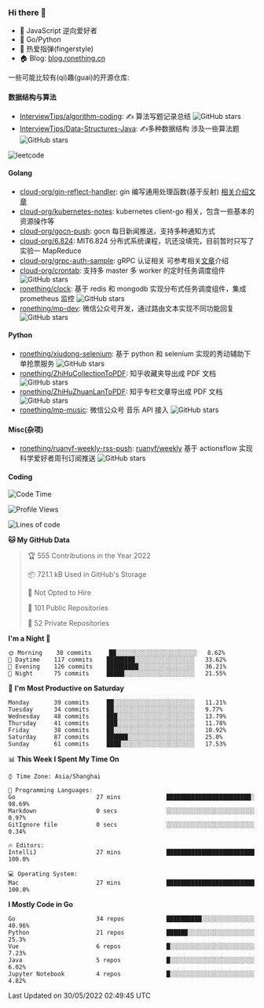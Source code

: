### Hi there 👋

- 💬 JavaScript 逆向爱好者
- 🧱 Go/Python 
- 🎸 热爱指弹(fingerstyle)
- 🏠 Blog: [blog.ronething.cn](https://blog.ronething.cn)

一些可能比较有(qi)趣(guai)的开源仓库:

#### 数据结构与算法

- [InterviewTips/algorithm-coding](https://github.com/InterviewTips/algorithm-coding): ✍️ 算法写题记录总结 ![GitHub stars](https://img.shields.io/github/stars/InterviewTips/algorithm-coding?style=flat-square)
- [InterviewTips/Data-Structures-Java](https://github.com/InterviewTips/Data-Structures-Java): ✍️多种数据结构 涉及一些算法题 ![GitHub stars](https://img.shields.io/github/stars/InterviewTips/Data-Structures-Java?style=flat-square)

![leetcode](https://stats.justsong.cn/api/leetcode?username=ashing&cn=true)

#### Golang

- [cloud-org/gin-reflect-handler](https://github.com/cloud-org/gin-reflect-handler): gin 编写通用处理函数(基于反射) [相关介绍文章](https://juejin.cn/post/7041916837419810847)
- [cloud-org/kubernetes-notes](https://github.com/cloud-org/kubernetes-notes): kubernetes client-go 相关，包含一些基本的资源操作等
- [cloud-org/gocn-push](https://github.com/cloud-org/gocn-push): gocn 每日新闻推送，支持多种通知方式
- [cloud-org/6.824](https://github.com/cloud-org/6.824): MIT6.824 分布式系统课程，坑还没填完，目前暂时只写了实验一 MapReduce
- [cloud-org/grpc-auth-sample](https://github.com/cloud-org/grpc-auth-sample): gRPC 认证相关 可参考相关[文章](https://juejin.cn/post/7041603440841064461)介绍
- [cloud-org/crontab](https://github.com/cloud-org/crontab): 支持多 master 多 worker 的定时任务调度组件 ![GitHub stars](https://img.shields.io/github/stars/cloud-org/crontab?style=flat-square)
- [ronething/clock](https://github.com/ronething/clock): 基于 redis 和 mongodb 实现分布式任务调度组件，集成 prometheus 监控 ![GitHub stars](https://img.shields.io/github/stars/ronething/clock?style=flat-square)
- [ronething/mp-dev](https://github.com/ronething/mp-dev): 微信公众号开发，通过路由文本实现不同功能回复 ![GitHub stars](https://img.shields.io/github/stars/ronething/mp-dev?style=flat-square)

#### Python

- [ronething/xiudong-selenium](https://github.com/ronething/xiudong-selenium): 基于 python 和 selenium 实现的秀动辅助下单抢票服务 ![GitHub stars](https://img.shields.io/github/stars/ronething/xiudong-selenium?style=flat-square)
- [ronething/ZhiHuCollectionToPDF](https://github.com/ronething/ZhiHuCollectionToPDF): 知乎收藏夹导出成 PDF 文档 ![GitHub stars](https://img.shields.io/github/stars/ronething/ZhiHuCollectionToPDF?style=flat-square)
- [ronething/ZhiHuZhuanLanToPDF](https://github.com/ronething/ZhiHuZhuanLanToPDF): 知乎专栏文章导出成 PDF 文档 ![GitHub stars](https://img.shields.io/github/stars/ronething/ZhiHuZhuanLanToPDF?style=flat-square)
- [ronething/mp-music](https://github.com/ronething/mp-music): 微信公众号 音乐 API 接入 ![GitHub stars](https://img.shields.io/github/stars/ronething/mp-music?style=flat-square)

#### Misc(杂项)

- [ronething/ruanyf-weekly-rss-push](https://github.com/ronething/ruanyf-weekly-rss-push): [ruanyf/weekly](https://github.com/ruanyf/weekly) 基于 actionsflow 实现科学爱好者周刊订阅推送 ![GitHub stars](https://img.shields.io/github/stars/ronething/ifttt?style=flat-square)

#### Coding

<!--START_SECTION:waka-->
![Code Time](http://img.shields.io/badge/Code%20Time-120%20hrs%2033%20mins-blue)

![Profile Views](http://img.shields.io/badge/Profile%20Views-37-blue)

![Lines of code](https://img.shields.io/badge/From%20Hello%20World%20I%27ve%20Written-463%20Thousand%20lines%20of%20code-blue)

**🐱 My GitHub Data** 

> 🏆 555 Contributions in the Year 2022
 > 
> 📦 721.1 kB Used in GitHub's Storage 
 > 
> 🚫 Not Opted to Hire
 > 
> 📜 101 Public Repositories 
 > 
> 🔑 52 Private Repositories  
 > 
**I'm a Night 🦉** 

```text
🌞 Morning    30 commits     ██░░░░░░░░░░░░░░░░░░░░░░░   8.62% 
🌆 Daytime    117 commits    ████████░░░░░░░░░░░░░░░░░   33.62% 
🌃 Evening    126 commits    █████████░░░░░░░░░░░░░░░░   36.21% 
🌙 Night      75 commits     █████░░░░░░░░░░░░░░░░░░░░   21.55%

```
📅 **I'm Most Productive on Saturday** 

```text
Monday       39 commits     ██░░░░░░░░░░░░░░░░░░░░░░░   11.21% 
Tuesday      34 commits     ██░░░░░░░░░░░░░░░░░░░░░░░   9.77% 
Wednesday    48 commits     ███░░░░░░░░░░░░░░░░░░░░░░   13.79% 
Thursday     41 commits     ███░░░░░░░░░░░░░░░░░░░░░░   11.78% 
Friday       38 commits     ██░░░░░░░░░░░░░░░░░░░░░░░   10.92% 
Saturday     87 commits     ██████░░░░░░░░░░░░░░░░░░░   25.0% 
Sunday       61 commits     ████░░░░░░░░░░░░░░░░░░░░░   17.53%

```


📊 **This Week I Spent My Time On** 

```text
⌚︎ Time Zone: Asia/Shanghai

💬 Programming Languages: 
Go                       27 mins             ████████████████████████░   98.69% 
Markdown                 0 secs              ░░░░░░░░░░░░░░░░░░░░░░░░░   0.97% 
GitIgnore file           0 secs              ░░░░░░░░░░░░░░░░░░░░░░░░░   0.34%

🔥 Editors: 
IntelliJ                 27 mins             █████████████████████████   100.0%

💻 Operating System: 
Mac                      27 mins             █████████████████████████   100.0%

```

**I Mostly Code in Go** 

```text
Go                       34 repos            ██████████░░░░░░░░░░░░░░░   40.96% 
Python                   21 repos            ██████░░░░░░░░░░░░░░░░░░░   25.3% 
Vue                      6 repos             █░░░░░░░░░░░░░░░░░░░░░░░░   7.23% 
Java                     5 repos             █░░░░░░░░░░░░░░░░░░░░░░░░   6.02% 
Jupyter Notebook         4 repos             █░░░░░░░░░░░░░░░░░░░░░░░░   4.82%

```



 Last Updated on 30/05/2022 02:49:45 UTC
<!--END_SECTION:waka-->
